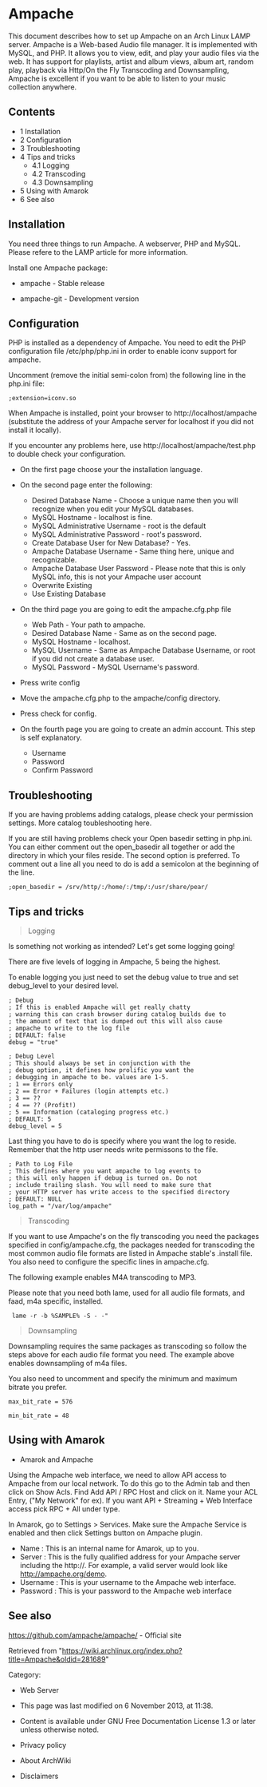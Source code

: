 Ampache
=======

This document describes how to set up Ampache on an Arch Linux LAMP
server. Ampache is a Web-based Audio file manager. It is implemented
with MySQL, and PHP. It allows you to view, edit, and play your audio
files via the web. It has support for playlists, artist and album views,
album art, random play, playback via Http/On the Fly Transcoding and
Downsampling, Ampache is excellent if you want to be able to listen to
your music collection anywhere.

Contents
--------

-   1 Installation
-   2 Configuration
-   3 Troubleshooting
-   4 Tips and tricks
    -   4.1 Logging
    -   4.2 Transcoding
    -   4.3 Downsampling
-   5 Using with Amarok
-   6 See also

Installation
------------

You need three things to run Ampache. A webserver, PHP and MySQL. Please
refere to the LAMP article for more information.

Install one Ampache package:

-   ampache - Stable release

-   ampache-git - Development version

Configuration
-------------

PHP is installed as a dependency of Ampache. You need to edit the PHP
configuration file /etc/php/php.ini in order to enable iconv support for
ampache.

Uncomment (remove the initial semi-colon from) the following line in the
php.ini file:

    ;extension=iconv.so

When Ampache is installed, point your browser to
http://localhost/ampache (substitute the address of your Ampache server
for localhost if you did not install it locally).

If you encounter any problems here, use
http://localhost/ampache/test.php to double check your configuration.

-   On the first page choose your the installation language.

-   On the second page enter the following:
    -   Desired Database Name - Choose a unique name then you will
        recognize when you edit your MySQL databases.
    -   MySQL Hostname - localhost is fine.
    -   MySQL Administrative Username - root is the default
    -   MySQL Administrative Password - root's password.
    -   Create Database User for New Database? - Yes.
    -   Ampache Database Username - Same thing here, unique and
        recognizable.
    -   Ampache Database User Password - Please note that this is only
        MySQL info, this is not your Ampache user account
    -   Overwrite Existing
    -   Use Existing Database

-   On the third page you are going to edit the ampache.cfg.php file
    -   Web Path - Your path to ampache.
    -   Desired Database Name - Same as on the second page.
    -   MySQL Hostname - localhost.
    -   MySQL Username - Same as Ampache Database Username, or root if
        you did not create a database user.
    -   MySQL Password - MySQL Username's password.
-   Press write config
-   Move the ampache.cfg.php to the ampache/config directory.
-   Press check for config.

-   On the fourth page you are going to create an admin account. This
    step is self explanatory.
    -   Username
    -   Password
    -   Confirm Password

Troubleshooting
---------------

If you are having problems adding catalogs, please check your permission
settings. More catalog toubleshooting here.

If you are still having problems check your Open basedir setting in
php.ini. You can either comment out the open_basedir all together or add
the directory in which your files reside. The second option is
preferred. To comment out a line all you need to do is add a semicolon
at the beginning of the line.

    ;open_basedir = /srv/http/:/home/:/tmp/:/usr/share/pear/

Tips and tricks
---------------

> Logging

Is something not working as intended? Let's get some logging going!

There are five levels of logging in Ampache, 5 being the highest.

To enable logging you just need to set the debug value to true and set
debug_level to your desired level.

    ; Debug
    ; If this is enabled Ampache will get really chatty
    ; warning this can crash browser during catalog builds due to 
    ; the amount of text that is dumped out this will also cause 
    ; ampache to write to the log file
    ; DEFAULT: false
    debug = "true"

    ; Debug Level
    ; This should always be set in conjunction with the
    ; debug option, it defines how prolific you want the
    ; debugging in ampache to be. values are 1-5. 
    ; 1 == Errors only
    ; 2 == Error + Failures (login attempts etc.)
    ; 3 == ??
    ; 4 == ?? (Profit!)
    ; 5 == Information (cataloging progress etc.)
    ; DEFAULT: 5
    debug_level = 5

Last thing you have to do is specify where you want the log to reside.
Remember that the http user needs write permissons to the file.

    ; Path to Log File
    ; This defines where you want ampache to log events to
    ; this will only happen if debug is turned on. Do not
    ; include trailing slash. You will need to make sure that
    ; your HTTP server has write access to the specified directory
    ; DEFAULT: NULL
    log_path = "/var/log/ampache"

> Transcoding

If you want to use Ampache's on the fly transcoding you need the
packages specified in config/ampache.cfg, the packages needed for
transcoding the most common audio file formats are listed in Ampache
stable's .install file. You also need to configure the specific lines in
ampache.cfg.

The following example enables M4A transcoding to MP3.

Please note that you need both lame, used for all audio file formats,
and faad, m4a specific, installed.

     lame -r -b %SAMPLE% -S - -"

> Downsampling

Downsampling requires the same packages as transcoding so follow the
steps above for each audio file format you need. The example above
enables downsampling of m4a files.

You also need to uncomment and specify the minimum and maximum bitrate
you prefer.

    max_bit_rate = 576

    min_bit_rate = 48

Using with Amarok
-----------------

-   Amarok and Ampache

Using the Ampache web interface, we need to allow API access to Ampache
from our local network. To do this go to the Admin tab and then click on
Show Acls. Find Add API / RPC Host and click on it. Name your ACL Entry,
("My Network" for ex). If you want API + Streaming + Web Interface
access pick RPC + All under type.

In Amarok, go to Settings > Services. Make sure the Ampache Service is
enabled and then click Settings button on Ampache plugin.

-   Name : This is an internal name for Amarok, up to you.
-   Server : This is the fully qualified address for your Ampache server
    including the http://. For example, a valid server would look like
    http://ampache.org/demo.
-   Username : This is your username to the Ampache web interface.
-   Password : This is your password to the Ampache web interface

See also
--------

https://github.com/ampache/ampache/ - Official site

Retrieved from
"https://wiki.archlinux.org/index.php?title=Ampache&oldid=281689"

Category:

-   Web Server

-   This page was last modified on 6 November 2013, at 11:38.
-   Content is available under GNU Free Documentation License 1.3 or
    later unless otherwise noted.
-   Privacy policy
-   About ArchWiki
-   Disclaimers
